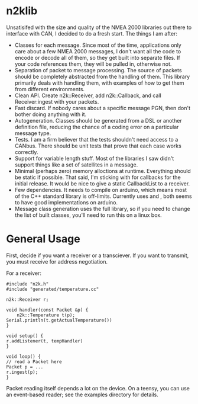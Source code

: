 # n2klib

Unsatisifed with the size and quality of the NMEA 2000
libraries out there to interface with CAN, I decided to
do a fresh start. The things I am after:

 - Classes for each message. Since most of the time,
   applications only care about a few NMEA 2000 messages,
   I don't want all the code to encode or decode all of
   them, so they get built into separate files. If your
   code references them, they will be pulled in, otherwise
   not.
 - Separation of packet to message processing. The source
   of packets should be completely abstracted from the
   handling of them. This library primarily deals with
   handling them, with examples of how to get them from
   different environments.
 - Clean API. Create n2k::Receiver, add n2k::Callback,
   and call Receiver:ingest with your packets.
 - Fast discard. If nobody cares about a specific message
   PGN, then don't bother doing anything with it.
 - Autogeneration. Classes should be generated from
   a DSL or another definition file, reducing the chance
   of a coding error on a particular message type.
 - Tests. I am a firm believer that the tests shouldn't
   need access to a CANbus. There should be unit tests
   that prove that each case works correctly.
 - Support for variable length stuff. Most of the libraries
   I saw didn't support things like a set of satellites
   in a message.
 - Minimal (perhaps zero) memory alloctions at runtime.
   Everything should be static if possible. That said,
   I'm sticking with <vector> for callbacks for the
   initial release. It would be nice to give a static
   CallbackList to a receiver.
 - Few dependencies. It needs to compile on arduino, which
   means most of the C++ standard library is off-limits.
   Currently uses <functional> and <vector>, both seems to
   have good implementations on arduino.
 - Message class generation uses the full library, so if
   you need to change the list of built classes, you'll need
   to run this on a linux box.

# General Usage

First, decide if you want a receiver or a transciever. If
you want to transmit, you must receive for address negotiation.

For a receiver:

    #include "n2k.h"
    #include "generated/temperature.cc"

    n2k::Receiver r;

    void handler(const Packet &p) {
        n2k::Temperature t(p);
	Serial.println(t.getActualTemperature())
    }

    void setup() {
	r.addListener(t, tempHandler)
    }

    void loop() {
	// read a Packet here
	Packet p = ...
	r.ingest(p);
    }

Packet reading itself depends a lot on the device. On a
teensy, you can use an event-based reader; see the examples
directory for details.
